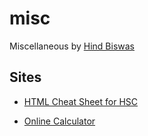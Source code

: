 # misc
Miscellaneous by [Hind Biswas](https://github.com/hind-sagar-biswas/)

## Sites

 * [HTML Cheat Sheet for HSC](https://hind-sagar-biswas.github.io/misc/ict/)

 * [Online Calculator](https://hind-sagar-biswas.github.io/calcIt/)
